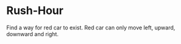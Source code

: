 # Rush-Hour

Find a way for red car to exist. Red car can only move left, upward, downward and right.
